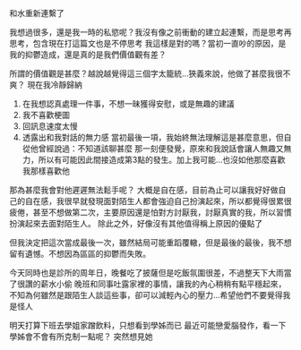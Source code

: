 和水重新連繫了

我想過很多，還是我一時的私慾呢？我沒有像之前衝動的建立起連繫，而是思考再思考，包含現在打這篇文也是不停思考
我這樣是對的嗎？當初一直吵的原因，是我的抑鬱造成，還是真的是我們價值觀有差？

所謂的價值觀是甚麼？越說越覺得這三個字太籠統...狹義來說，他做了甚麼我很不爽？
現在我冷靜歸納
1. 在我想認真處理一件事，不想一昧獲得安慰，或是無趣的建議
2. 我不喜歡梗圖
3. 回訊息速度太慢
4. 透露出和我對話的無力感
當初最後一項，我始終無法理解這是甚麼意思，但自從他曾經說過：不知道該聊甚麼
那一刻便發覺，原來和我說話會讓人無趣又無力，所以有可能因此間接造成第3點的發生。加上我可能...也沒如他那麼喜歡我那樣喜歡他

那為甚麼我會對他遲遲無法鬆手呢？
大概是自在感，目前為止可以讓我好好做自己的自在感，我很早就發現面對陌生人都會強迫自己扮演起來，所以都覺得很累很疲倦，甚至不想做第二次，主要原因還是怕對方討厭我，討厭真實的我，所以習慣扮演起來去面對陌生人。
除此之外，好像沒有其他值得稱上原因的優點了

但我決定把這次當成最後一次，雖然結局可能重蹈覆轍，但是最後的最後，我不想留有遺憾。不想因為區區的抑鬱而失敗。





今天同時也是診所的周年日，晚餐吃了披薩但是吃飯氛圍很差，不過整天下大雨當了很讚的薪水小偷
晚班和同事吐露家裡的事情，讓我的內心稍稍有點平穩起來，不知為何雖然是跟陌生人談這些事，卻可以減輕內心的壓力...希望他們不要覺得我是怪人


明天打算下班去學姐家蹭飲料，只想看到學姊而已
最近可能戀愛腦發作，看一下學姊會不會有所克制一點呢？
突然想見她